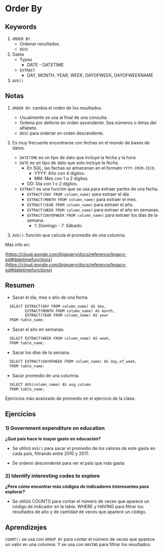# Order By

## Keywords

1. `ORDER BY`.
    * Ordenar resultados.
    * `DESC`
2. Dates
    * Types
      * DATE - DATETIME
    * `EXTRACT`
      * DAY, MONTH, YEAR, WEEK, DAYOFWEEK, DAYOFWEEKNAME
3. `AVG()`


## Notas

1. `ORDER BY`: cambia el orden de los resultados.
   * Usualmente se usa al final de una consulta.
   * Ordena por defecto en orden ascendente. Sea números o letras del alfabeto.
   * `DESC` para ordenar en orden descendente.

2. Es muy frecuente encontrarse con fechas en el mundo de bases de datos.
   * `DATETIME` es un tipo de dato que incluye la fecha y la hora.
   * `DATE` es un tipo de dato que solo incluye la fecha.
     * En SQL, las fechas se almacenan en el formato `YYYY-[M]M-[D]D`.
       * YYYY: Año con 4 dígitos.
       * MM: Mes con 1 o 2 dígitos.
     * DD: Día con 1 o 2 dígitos.
   * `EXTRACT` es una función que se usa para extraer partes de una fecha.
     * `EXTRACT(DAY FROM column_name)` para extraer el día.
     * `EXTRACT(MONTH FROM column_name)` para extraer el mes.
     * `EXTRACT(YEAR FROM column_name)` para extraer el año.
     * `EXTRACT(WEEK FROM column_name)` para extraer el año en semanas.
     * `EXTRACT(DAYOFWEEK FROM column_name)` para extraer los días de la semana.
       * 1: Domingo - 7: Sábado.

3. `AVG()`: función que calcula el promedio de una columna.

Más info en:

[https://cloud.google.com/bigquery/docs/reference/legacy-sql#datetimefunctions](https://cloud.google.com/bigquery/docs/reference/legacy-sql#datetimefunctions)

## Resumen

* Sacar el día, mes o año de una fecha.

```python
  SELECT EXTRACT(DAY FROM column_name) AS day,
         EXTRACT(MONTH FROM column_name) AS month,
         EXTRACT(YEAR FROM column_name) AS year
  FROM table_name;
```

* Sacar el año en semanas.

```python
  SELECT EXTRACT(WEEK FROM column_name) AS week,
  FROM table_name;
```

* Sacar los días de la semana.

```python
  SELECT EXTRACT(DAYOFWEEK FROM column_name) AS day_of_week,
  FROM table_name;
```

* Sacar promedio de una columna.

```python
  SELECT AVG(column_name) AS avg_column
  FROM table_name;
```

Ejercicios más avanzado de promedio en el ejercicio de la clase.

## Ejercicios

### 1) Government expenditure on education

**¿Qué país hace le mayor gasto en educación?**

* Se utilizó `AVG()` para sacar el promedio de los valores de este gasta en cada país, filtrando entre 2010 y 2017.

* Se ordenó descendente para ver el país que más gasta.

### 2) Identify interesting codes to explore

**¿Pero cómo encontrar más códigos de indicadores interesantes para explorar?**

* Se utilizó COUNT() para contar el número de veces que aparece un código de indicador en la tabla. WHERE y HAVING para filtrar los resultados de año y de cantidad de veces que aparece un código.

## Aprendizejes

`COUNT()` se usa con `GROUP BY` para contar el número de veces que aparece un valor en una columna. Y se usa con `HAVING` para filtrar los resultados.
